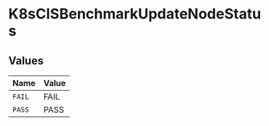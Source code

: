 # K8sCISBenchmarkUpdateNodeStatus


## Values

| Name   | Value  |
| ------ | ------ |
| `FAIL` | FAIL   |
| `PASS` | PASS   |